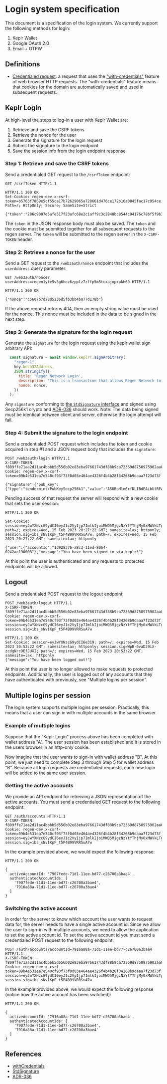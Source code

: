 # Login system specification

This document is a specification of the login system.
We currently support the following methods for login:

1. Keplr Wallet
2. Google OAuth 2.0
3. Email + OTPW

## Definitions

- <ins>Credentialed request</ins>: a request that uses the ["with-credentials"][1] feature of web browser HTTP requests.
  The "with-credentials" feature means that cookies for the domain are automatically saved and used in subsequent requests.

## Keplr Login

At high-level the steps to log-in a user with Keplr Wallet are:

1. Retrieve and save the CSRF tokens
2. Retrieve the nonce for the user
3. Generate the signature for the login request
4. Submit the signature to the login endpoint
5. Save the session info from the login endpoint response

### Step 1: Retrieve and save the CSRF tokens

Send a credentialed GET request to the `/csrfToken` endpoint:

```http
GET /csrfToken HTTP/1.1

HTTP/1.1 200 OK
Set-Cookie: regen-dev.x-csrf-token=b5763f7869e5cf55ca17b72629065a728661d476ce172b16a0845fac17c954ce; Path=/; HttpOnly; Secure; SameSite=Strict

{"token":"286c9007e5afe517f23afc68e2c1aff9c3c2848bc8544c94176c78bf5f9b3d7f459ff7cb132f5fedbf304bd39ced7770bd2d5c658c85cf225797aff3c6518f6c"}
```

The `token` in the JSON response body must also be saved.
The `token` and the cookie must be submitted together for all subsequent requests to the regen server.
The `token` will be submitted to the regen server in the `X-CSRF-TOKEN` header.

### Step 2: Retrieve a nonce for the user

Send a GET request to the `/web3auth/nonce` endpoint that includes the `userAddress` query parameter:

```http
GET /web3auth/nonce?userAddress=regen1yte5v5g6hez6zpplz7zffp5m5tcxajnpxpkh69 HTTP/1.1

HTTP/1.1 200 OK

{"nonce":"c5607b7d28d5236d5fb3bb4b077d178b"}
```

If the above request returns 404, then an empty string value must be used for the nonce.
This nonce must be included in the data to be signed in the next step.

### Step 3: Generate the signature for the login request

Generate the `signature` for the login request using the keplr wallet sign arbitrary API:

```javascript
  const signature = await window.keplr!.signArbitrary(
    "regen-1",
    key.bech32Address,
    JSON.stringify({
      title: 'Regen Network Login',
      description: 'This is a transaction that allows Regen Network to authenticate you with our application.',
      nonce: nonce,
    })
  );
```

Any `signature` conforming to [the `StdSignature` interface][2] and signed using Secp256k1 crypto and [ADR-036][3] should work.
Note: The data being signed must be identical between client and server, otherwise the login attempt will fail.

### Step 4: Submit the signature to the login endpoint

Send a credentialed POST request which includes the token and cookie acquired in step #1 and a JSON request body that includes the `signature`:

```http
POST /web3auth/login HTTP/1.1
X-CSRF-TOKEN: f809ffe71aa2d11ac4bbbb5d556b02e83eba97661743df88b9ca72369d8750975902aa0845154b1f36ec21e2b0f6e6acf04c4fe881917b3494ec9592d18de6d1
Cookie: regen-dev.x-csrf-token=09b4e531ea7e540cf93f73f0d03e464ae4326f4b4b28f34268b9daaa7f23d73f

{"signature":{"pub_key":{"type":"tendermint/PubKeySecp256k1","value":"A56RnHlm6rfDLIBdEAibUtRFwXB0HNP3pVU+9V9nvlMU"},"signature":"a9A8q+C6FsroiVOcIT+641RsDu0j6uylmNMOjGGyrGRuyu8eP4AJGOzoBcbcQw1ZH2VRmGhksdFQGR0dFopOeg=="}}
```

Pending success of that request the server will respond with a new cookie that sets the user session:

```http
HTTP/1.1 200 OK

Set-Cookie: session=eyJwYXNzcG9ydCI6eyJ1c2VyIjp7ImlkIjoiMWQ5MjgzNzYtYThjMy0xMWVkLTgwNjQtMDI0MmFjMTkwMDAzIiwiYWRkcmVzcyI6InJlZ2VuMW0zajB2cjRjbHd2YTkzcmN3am5yM25qd2w2a2V1eDdxOG1qMHA0In19fQ==; path=/; expires=Wed, 15 Feb 2023 20:27:22 GMT; samesite=lax; httponly; session.sig=ibs_sNvIKpF_t5P4B99VRRSuA7w; path=/; expires=Wed, 15 Feb 2023 20:27:22 GMT; samesite=lax; httponly

{"user":{"accountId":"1d928376-a8c3-11ed-8064-0242ac190003"},"message":"You have been signed in via keplr!"}
```

At this point the user is authenticated and any requests to protected endpoints will be allowed.

## Logout

Send a credentialed POST request to the logout endpoint:

```http
POST /web3auth/logout HTTP/1.1
X-CSRF-TOKEN: f809ffe71aa2d11ac4bbbb5d556b02e83eba97661743df88b9ca72369d8750975902aa0845154b1f36ec21e2b0f6e6acf04c4fe881917b3494ec9592d18de6d1
Cookie: regen-dev.x-csrf-token=09b4e531ea7e540cf93f73f0d03e464ae4326f4b4b28f34268b9daaa7f23d73f; session=eyJwYXNzcG9ydCI6eyJ1c2VyIjp7ImlkIjoiMWQ5MjgzNzYtYThjMy0xMWVkLTgwNjQtMDI0MmFjMTkwMDAzIiwiYWRkcmVzcyI6InJlZ2VuMW0zajB2cjRjbHd2YTkzcmN3am5yM25qd2w2a2V1eDdxOG1qMHA0In19fQ==; session.sig=ibs_sNvIKpF_t5P4B99VRRSuA7w

HTTP/1.1 200 OK
Set-Cookie: session=eyJwYXNzcG9ydCI6e319; path=/; expires=Wed, 15 Feb 2023 20:53:22 GMT; samesite=lax; httponly; session.sig=WpB-0vaD29iX-zcdgNrc9EfJUXI; path=/; expires=Wed, 15 Feb 2023 20:53:22 GMT; samesite=lax; httponly
{"message":"You have been logged out!"}
```

At this point the user is no longer allowed to make requests to protected endpoints.
Additionally, the user is logged out of any accounts that they have authenticated with previously, see "Multiple logins per session".

## Multiple logins per session

The login system supports multiple logins per session.
Practically, this means that a user can sign in with multiple accounts in the same browser.

### Example of multiple logins

Suppose that the "Keplr Login" process above has been completed with wallet address "A".
The user session has been established and it is stored in the users browser in an http-only cookie.

Now imagine that the user wants to sign-in with wallet address "B".
At this point, we just need to complete Step 3 through Step 5 for wallet address "B".
Because all login requests are credentialed requests, each new login will be added to the same user session.

### Getting the active accounts

We provide an API endpoint for retreiving a JSON representation of the active accounts.
You must send a credentialed GET request to the following endpoint:

```
GET /auth/accounts HTTP/1.1
X-CSRF-TOKEN: f809ffe71aa2d11ac4bbbb5d556b02e83eba97661743df88b9ca72369d8750975902aa0845154b1f36ec21e2b0f6e6acf04c4fe881917b3494ec9592d18de6d1
Cookie: regen-dev.x-csrf-token=09b4e531ea7e540cf93f73f0d03e464ae4326f4b4b28f34268b9daaa7f23d73f; session=eyJwYXNzcG9ydCI6eyJ1c2VyIjp7ImlkIjoiMWQ5MjgzNzYtYThjMy0xMWVkLTgwNjQtMDI0MmFjMTkwMDAzIiwiYWRkcmVzcyI6InJlZ2VuMW0zajB2cjRjbHd2YTkzcmN3am5yM25qd2w2a2V1eDdxOG1qMHA0In19fQ==; session.sig=ibs_sNvIKpF_t5P4B99VRRSuA7w
```

In the example provided above, we would expect the following response:

```
HTTP/1.1 200 OK

{
  activeAccountId: '7907fede-71d1-11ee-bd77-c26700a3bae4',
  authenticatedAccountIds: [
    '7907fede-71d1-11ee-bd77-c26700a3bae4',
    '7916a88a-71d1-11ee-bd77-c26700a3bae4'
  ]
}
```

### Switching the active account

In order for the server to know which account the user wants to request data for, the server needs to have a single active account id.
Since we allow the user to sign-in with multiple accounts, we need to allow the application to set the active account id.
To set the active account id you must send a credentialed POST request to the following endpoint:

```
POST /auth/accounts?accountId=7916a88a-71d1-11ee-bd77-c26700a3bae4 HTTP/1.1
X-CSRF-TOKEN: f809ffe71aa2d11ac4bbbb5d556b02e83eba97661743df88b9ca72369d8750975902aa0845154b1f36ec21e2b0f6e6acf04c4fe881917b3494ec9592d18de6d1
Cookie: regen-dev.x-csrf-token=09b4e531ea7e540cf93f73f0d03e464ae4326f4b4b28f34268b9daaa7f23d73f; session=eyJwYXNzcG9ydCI6eyJ1c2VyIjp7ImlkIjoiMWQ5MjgzNzYtYThjMy0xMWVkLTgwNjQtMDI0MmFjMTkwMDAzIiwiYWRkcmVzcyI6InJlZ2VuMW0zajB2cjRjbHd2YTkzcmN3am5yM25qd2w2a2V1eDdxOG1qMHA0In19fQ==; session.sig=ibs_sNvIKpF_t5P4B99VRRSuA7w
```

In the example provided above, we would expect the following response (notice how the active account has been switched):

```
HTTP/1.1 200 OK

{
  activeAccountId: '7916a88a-71d1-11ee-bd77-c26700a3bae4',
  authenticatedAccountIds: [
    '7907fede-71d1-11ee-bd77-c26700a3bae4',
    '7916a88a-71d1-11ee-bd77-c26700a3bae4'
  ]
}
```

## References

- [withCredentials][1]
- [StdSignature][2]
- [ADR-036][3]

[1]: https://developer.mozilla.org/en-US/docs/Web/API/XMLHttpRequest/withCredentials
[2]: https://github.com/chainapsis/keplr-wallet/blob/master/packages/types/src/cosmjs.ts#L49
[3]: https://github.com/cosmos/cosmos-sdk/blame/main/docs/architecture/adr-036-arbitrary-signature.md
